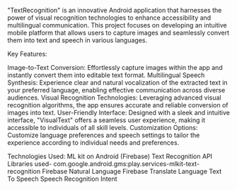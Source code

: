"TextRecognition" is an innovative Android application that harnesses the power of visual recognition technologies to enhance accessibility and multilingual communication. This project focuses on developing an intuitive mobile platform that allows users to capture images and seamlessly convert them into text and speech in various languages.

Key Features:

Image-to-Text Conversion: Effortlessly capture images within the app and instantly convert them into editable text format.
Multilingual Speech Synthesis: Experience clear and natural vocalization of the extracted text in your preferred language, enabling effective communication across diverse audiences.
Visual Recognition Technologies: Leveraging advanced visual recognition algorithms, the app ensures accurate and reliable conversion of images into text.
User-Friendly Interface: Designed with a sleek and intuitive interface, "VisualText" offers a seamless user experience, making it accessible to individuals of all skill levels.
Customization Options: Customize language preferences and speech settings to tailor the experience according to individual needs and preferences.

Technologies Used:
ML kit on Android (Firebase)
Text Recognition API
Libraries used-
com.google.android.gms:play.services-mlkit-text-recognition
Firebase Natural Language 
Firebase Translate Language 
Text To Speech
Speech Recognition Intent

